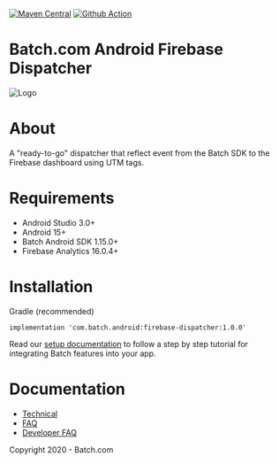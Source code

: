 [![Maven Central](https://maven-badges.herokuapp.com/maven-central/com.batch.android/firebase-dispatcher/badge.svg)](https://maven-badges.herokuapp.com/maven-central/com.batch.android/firebase-dispatcher)
[![Github Action](https://github.com/BatchLabs/android-firebase-dispatcher/workflows/Android%20CI/badge.svg)](https://github.com/BatchLabs/android-firebase-dispatcher/actions?query=workflow%3A%22Android+CI%22)

Batch.com Android Firebase Dispatcher
==================

![Logo](http://batch-doc.s3.amazonaws.com/logo_batch_192.gif)

# About

A "ready-to-go" dispatcher that reflect event from the Batch SDK to the Firebase dashboard using UTM tags.

# Requirements
 - Android Studio 3.0+
 - Android 15+
 - Batch Android SDK 1.15.0+
 - Firebase Analytics 16.0.4+

# Installation
Gradle (recommended)

```
implementation 'com.batch.android:firebase-dispatcher:1.0.0'
```

Read our [setup documentation](https://doc.batch.com/) to follow a step by step tutorial for integrating Batch features into your app.

# Documentation

 - [Technical](https://batch.com/doc)
 - [FAQ](https://batch.com/doc/faq/general.html)
 - [Developer FAQ](https://batch.com/developers)

Copyright 2020 - Batch.com